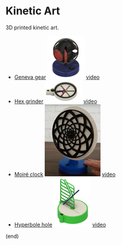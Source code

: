 # Kinetic Art

3D printed kinetic art.

- [Geneva gear](GenevaGear)       ![Geneva gear](GenevaGear.png)         [video](https://www.youtube.com/watch?v=VGC3ukFFIMQ)
- [Hex grinder](HexGrinder)       ![Hex grinder](HexGrinder.png)         [video](https://www.youtube.com/watch?v=LN3e6v9pYDQ)
- [Moiré clock](MoireClock)       ![Moiré clock](MoireClock.png)         [video](https://www.youtube.com/watch?v=r3HTJGnAPmo)
- [Hyperbole hole](HyperbolaHole) ![Hyperbole hole](HyperbolaHole.png)   [video](https://www.youtube.com/watch?v=ZJOfedf6yPU)

(end)
